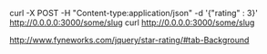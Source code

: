 curl -X POST -H "Content-type:application/json" -d '{"rating" : 3}' http://0.0.0.0:3000/some/slug
curl http://0.0.0.0:3000/some/slug

http://www.fyneworks.com/jquery/star-rating/#tab-Background
